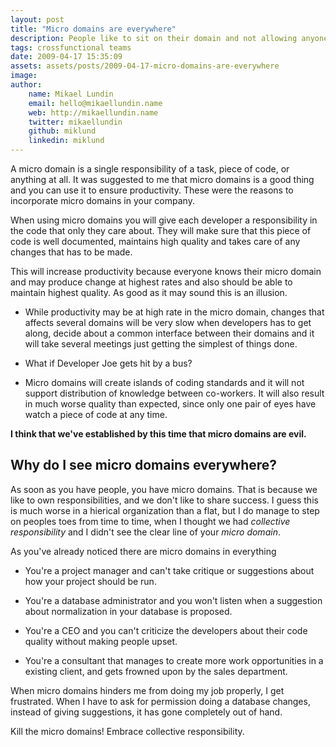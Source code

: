 ```yaml
---
layout: post
title: "Micro domains are everywhere"
description: People like to sit on their domain and not allowing anyone else to touch their stuff. This is very bad for a company and should be avoided at all costs. Work together and as a team, cross functional, and you will see efficency to go up, and problem going down.
tags: crossfunctional teams
date: 2009-04-17 15:35:09
assets: assets/posts/2009-04-17-micro-domains-are-everywhere
image: 
author: 
    name: Mikael Lundin
    email: hello@mikaellundin.name 
    web: http://mikaellundin.name
    twitter: mikaellundin
    github: miklund
    linkedin: miklund                    
---
```


A micro domain is a single responsibility of a task, piece of code, or anything at all. It was suggested to me that micro domains is a good thing and you can use it to ensure productivity. These were the reasons to incorporate micro domains in your company.

When using micro domains you will give each developer a responsibility in the code that only they care about. They will make sure that this piece of code is well documented, maintains high quality and takes care of any changes that has to be made.

This will increase productivity because everyone knows their micro domain and may produce change at highest rates and also should be able to maintain highest quality. As good as it may sound this is an illusion.

* While productivity may be at high rate in the micro domain, changes that affects several domains will be very slow when developers has to get along, decide about a common interface between their domains and it will take several meetings just getting the simplest of things done.

* What if Developer Joe gets hit by a bus?

* Micro domains will create islands of coding standards and it will not support distribution of knowledge between co-workers. It will also result in much worse quality than expected, since only one pair of eyes have watch a piece of code at any time.

**I think that we've established by this time that micro domains are evil.**

## Why do I see micro domains everywhere?

As soon as you have people, you have micro domains. That is because we like to own responsibilities, and we don't like to share success. I guess this is much worse in a hierical organization than a flat, but I do manage to step on peoples toes from time to time, when I thought we had _collective responsibility_ and I didn't see the clear line of your _micro domain_.

As you've already noticed there are micro domains in everything

* You're a project manager and can't take critique or suggestions about how your project should be run.

* You're a database administrator and you won't listen when a suggestion about normalization in your database is proposed.

* You're a CEO and you can't criticize the developers about their code quality without making people upset.

* You're a consultant that manages to create more work opportunities in a existing client, and gets frowned upon by the sales department.

When micro domains hinders me from doing my job properly, I get frustrated. When I have to ask for permission doing a database changes, instead of giving suggestions, it has gone completely out of hand.

Kill the micro domains! 
Embrace collective responsibility.
